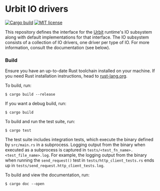 # Urbit IO drivers

[![Cargo build](https://github.com/urbit/io_drivers/actions/workflows/cargo-build.yml/badge.svg)](https://github.com/urbit/io_drivers/actions/workflows/cargo-build.yml)
[![MIT license](https://img.shields.io/badge/license-MIT-blue.svg)](./LICENSE.txt)

This repository defines the interface for the [Urbit][urbit] runtime's IO
subsystem along with default implementations for that interface. The IO
subsystem consists of a collection of IO drivers, one driver per type of IO. For
more information, consult the documentation (see below).

### Build

Ensure you have an up-to-date Rust toolchain installed on your machine. If you
need Rust installation instructions, head to [rust-lang.org][rust].

To build, run:
```console
$ cargo build --release
```

If you want a debug build, run:
```console
$ cargo build
```

To build and run the test suite, run:
```console
$ cargo test
```

The test suite includes integration tests, which execute the binary defined by
`src/main.rs` in a subprocess. Logging output from the binary when executed as a
subprocess is captured in `tests/<test_fn_name>.<test_file_name>.log`. For
example, the logging output from the binary when running the `send_request()`
test in `tests/http_client_tests.rs` ends up in
`tests/send_request.http_client_tests.log`.

To build and view the documentation, run:
```console
$ cargo doc --open
```


[ames]: https://developers.urbit.org/reference/arvo/ames/ames
[rust]: https://www.rust-lang.org/tools/install
[urbit]: https://urbit.org
